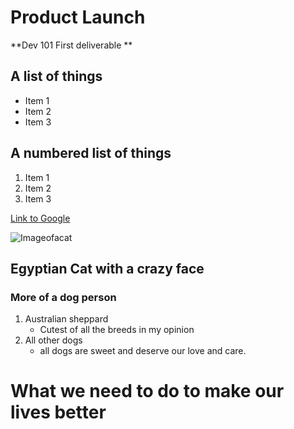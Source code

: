  # Product Launch

**Dev 101 First deliverable **

## A list of things
* Item 1
* Item 2
* Item 3

## A numbered list of things
1. Item 1
2. Item 2
3. Item 3

[Link to Google](www.google.com)


![Imageofacat](https://th-thumbnailer.cdn-si-edu.com/bZAar59Bdm95b057iESytYmmAjI=/1400x1050/filters:focal(594x274:595x275)/https://tf-cmsv2-smithsonianmag-media.s3.amazonaws.com/filer/95/db/95db799b-fddf-4fde-91f3-77024442b92d/egypt_kitty_social.jpg)

## Egyptian Cat with a crazy face
### More of a dog person
1. Australian sheppard 
   - Cutest of all the breeds in my opinion
2. All other dogs
   - all dogs are sweet and deserve our love and care.
 
 # What we need to do to make our lives better 
 

